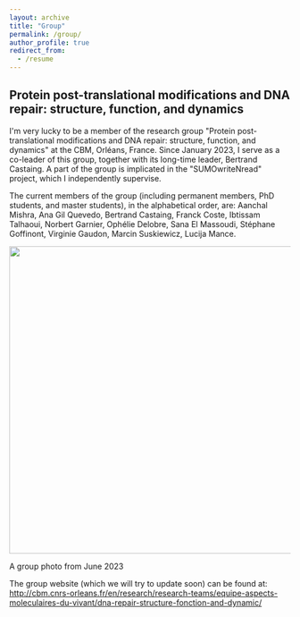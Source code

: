 ```yaml
---
layout: archive
title: "Group"
permalink: /group/
author_profile: true
redirect_from:
  - /resume
---
```


Protein post-translational modifications and DNA repair: structure, function, and dynamics
------
I'm very lucky to be a member of the research group "Protein post-translational modifications and DNA repair: structure, function, and dynamics" at the CBM, Orléans, France. Since January 2023, I serve as a co-leader of this group, together with its long-time leader, Bertrand Castaing. A part of the group is implicated in the "SUMOwriteNread" project, which I independently supervise.

The current members of the group (including permanent members, PhD students, and master students), in the alphabetical order, are: Aanchal Mishra, Ana Gil Quevedo, Bertrand Castaing, Franck Coste, Ibtissam Talhaoui, Norbert Garnier, Ophélie Delobre, Sana El Massoudi, Stéphane Goffinont, Virginie Gaudon, Marcin Suskiewicz, Lucija Mance.

<img src="https://msuskiewicz.github.io/images/F0k-gfYWAAAE4hH.jpg" width='550' />

A group photo from June 2023

The group website (which we will try to update soon) can be found at: http://cbm.cnrs-orleans.fr/en/research/research-teams/equipe-aspects-moleculaires-du-vivant/dna-repair-structure-fonction-and-dynamic/
